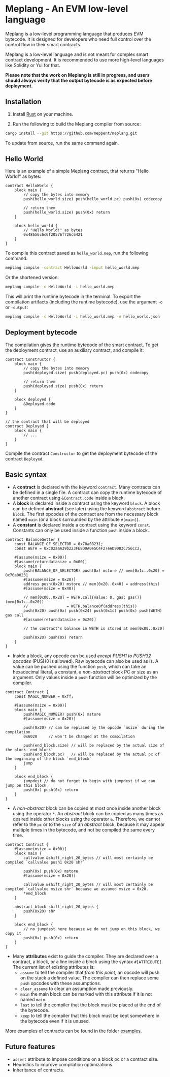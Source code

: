 # Meplang - An EVM low-level language

Meplang is a low-level programming language that produces EVM bytecode. It is designed for developers who need full control over the control flow in their smart contracts.

Meplang is a low-level language and is not meant for complex smart contract development. It is recommended to use more high-level languages like Solidity or Yul for that.

**Please note that the work on Meplang is still in progress, and users should always verify that the output bytecode is as expected before deployment.**

## Installation

1. Install [Rust](https://www.rust-lang.org/tools/install) on your machine.

2. Run the following to build the Meplang compiler from source:

```sh
cargo install --git https://github.com/meppent/meplang.git
```

To update from source, run the same command again.

## Hello World

Here is an example of a simple Meplang contract, that returns "Hello World!" as bytes:

```rust,ignore
contract HelloWorld {
    block main {
        // copy the bytes into memory
        push(hello_world.size) push(hello_world.pc) push(0x) codecopy

        // return them
        push(hello_world.size) push(0x) return 
    }

    block hello_world {
        // "Hello World!" as bytes
        0x48656c6c6f20576f726c6421
    }
}
```

To compile this contract saved as `hello_world.mep`, run the following command: 

```sh
meplang compile -contract HelloWorld -input hello_world.mep
```

Or the shortened version: 

```sh
meplang compile -c HelloWorld -i hello_world.mep
```

This will print the runtime bytecode in the terminal. To export the compilation artifacts (including the runtime bytecode), use the argument `-o` or `-output`:

```sh
meplang compile -c HelloWorld -i hello_world.mep -o hello_world.json
```

## Deployment bytecode

The compilation gives the runtime bytecode of the smart contract. To get the deployment contract, use an auxiliary contract, and compile it:

```rust,ignore
contract Constructor {
    block main {
        // copy the bytes into memory
        push(deployed.size) push(deployed.pc) push(0x) codecopy

        // return them
        push(deployed.size) push(0x) return 
    }

    block deployed {
        &Deployed.code
    }
}

// the contract that will be deployed
contract Deployed {
    block main {
        // ...
    }
}
```

Compile the contract `Constructor` to get the deployment bytecode of the contract `Deployed`.

## Basic syntax

- A **contract** is declared with the keyword `contract`. Many contracts can be defined in a single file. A contract can copy the runtime bytecode of another contract using `&Contract.code` inside a block.
- A **block** is declared inside a contract using the keyword `block`. A block can be defined **abstract** (see later) using the keyword `abstract` before `block`. The first opcodes of the contract are from the necessary block named `main` (or a block surrounded by the attribute `#[main]`).
- A **constant** is declared inside a contract using the keyword `const`. Constants can only be used inside a function `push` inside a block.

```rust,ignore
contract BalanceGetter {
    const BALANCE_OF_SELECTOR = 0x70a08231;
    const WETH = 0xC02aaA39b223FE8D0A0e5C4F27eAD9083C756Cc2;

    #[assume(msize = 0x00)]
    #[assume(returndatasize = 0x00)]
    block main {
        push(BALANCE_OF_SELECTOR) push(0x) mstore // mem[0x1c..0x20] = 0x70a08231
        #[assume(msize = 0x20)]
        address push(0x20) mstore // mem[0x20..0x40] = address(this)
        #[assume(msize = 0x40)]
    
        // mem[0x00..0x20] = WETH.call{value: 0, gas: gas()}(mem[0x1c..0x20])
        //                 = WETH.balanceOf(address(this))
        push(0x20) push(0x) push(0x24) push(0x1c) push(0x) push(WETH) gas call
        #[assume(returndatasize = 0x20)]

        // the contract's balance in WETH is stored at mem[0x00..0x20]

        push(0x20) push(0x) return
    }
}
```

- Inside a block, any opcode can be used *except PUSH1 to PUSH32 opcodes* (PUSH0 is allowed). Raw bytecode can also be used as is. A value can be pushed using the function `push`, which can take an hexadecimal literal, a constant, a *non-abstract* block PC or size as an argument. Only values inside a `push` function will be optimized by the compiler.

```rust,ignore
contract Contract {
    const MAGIC_NUMBER = 0xff;

    #[assume(msize = 0x00)]
    block main {
        push(MAGIC_NUMBER) push(0x) mstore
        #[assume(msize = 0x20)]

        push(0x20) // can be replaced by the opcode `msize` during the compilation
        0x6020     // won't be changed at the compilation

        push(end_block.size) // will be replaced by the actual size of the block `end_block`
        push(end_block.pc)   // will be replaced by the actual pc of the beginning of the block `end_block`
        jump
    }

    block end_block {
        jumpdest // do not forget to begin with jumpdest if we can jump on this block
        push(0x) push(0x) return
    }
}
```
- A *non-abstract* block can be copied at most once inside another block using the operator `*`. An *abstract* block can be copied as many times as desired inside other blocks using the operator `&`. Therefore, we cannot refer to the `pc` or to the `size` of an *abstract* block, because it may appear multiple times in the bytecode, and not be compiled the same every time.

```rust,ignore
contract Contract {
    #[assume(msize = 0x00)]
    block main {
        callvalue &shift_right_20_bytes // will most certainly be compiled `callvalue push1 0x20 shr`

        push(0x) push(0x) mstore
        #[assume(msize = 0x20)]

        callvalue &shift_right_20_bytes // will most certainly be compiled `callvalue msize shr` because we assumed msize = 0x20.
        *end_block
    }

    abstract block shift_right_20_bytes {
        push(0x20) shr
    }

    block end_block {
        // no jumpdest here because we do not jump on this block, we copy it
        push(0x) push(0x) return
    } 
}
```
- Many **attributes** exist to guide the compiler. They are declared over a contract, a block, or a line inside a block using the syntax `#[ATTRIBUTE]`. The current list of existing attributes is:
    - `assume` to tell the compiler that *from this point*, an opcode will push on the stack a defined value. The compiler can then replace some `push` opcodes with these assumptions. 
    - `clear_assume` to clear an assumption made previously.
    - `main` the main block can be marked with this attribute if it is not named `main`.
    - `last` to tell the compiler that the block must be placed at the end of the bytecode.
    - `keep` to tell the compiler that this block must be kept somewhere in the bytecode even if it is unused.

More examples of contracts can be found in the folder [examples](examples).

## Future features

- `assert` attribute to impose conditions on a block pc or a contract size.
- Heuristics to improve compilation optimizations.
- Inheritance of contracts.
